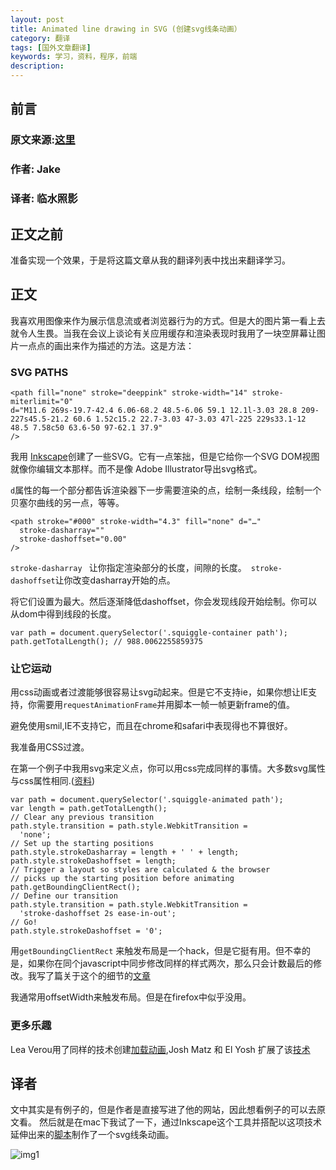 ```yaml
---
layout: post
title: Animated line drawing in SVG (创建svg线条动画）
category: 翻译
tags: [国外文章翻译]
keywords: 学习，资料，程序，前端
description: 
---
```


## 前言

### 原文来源:[这里](https://jakearchibald.com/2013/animated-line-drawing-svg/)

### 作者: Jake

### 译者: 临水照影


## 正文之前

准备实现一个效果，于是将这篇文章从我的翻译列表中找出来翻译学习。


## 正文

我喜欢用图像来作为展示信息流或者浏览器行为的方式。但是大的图片第一看上去就令人生畏。当我在会议上谈论有关应用缓存和渲染表现时我用了一块空屏幕让图片一点点的画出来作为描述的方法。这是方法：
    
### SVG PATHS

    <path fill="none" stroke="deeppink" stroke-width="14" stroke-miterlimit="0"
    d="M11.6 269s-19.7-42.4 6.06-68.2 48.5-6.06 59.1 12.1l-3.03 28.8 209-227s45.5-21.2 60.6 1.52c15.2 22.7-3.03 47-3.03 47l-225 229s33.1-12 48.5 7.58c50 63.6-50 97-62.1 37.9"
    />
    
我用 [Inkscape](https://inkscape.org/zh-tw/)创建了一些SVG。它有一点笨拙，但是它给你一个SVG DOM视图就像你编辑文本那样。而不是像 Adobe Illustrator导出svg格式。

`d`属性的每一个部分都告诉渲染器下一步需要渲染的点，绘制一条线段，绘制一个贝塞尔曲线的另一点，等等。

    <path stroke="#000" stroke-width="4.3" fill="none" d="…"
      stroke-dasharray=""
      stroke-dashoffset="0.00"
    />
  
`stroke-dasharray ` 让你指定渲染部分的长度，间隙的长度。` stroke-dashoffset`让你改变dasharray开始的点。

将它们设置为最大。然后逐渐降低dashoffset，你会发现线段开始绘制。你可以从dom中得到线段的长度。
    
    var path = document.querySelector('.squiggle-container path');
    path.getTotalLength(); // 988.0062255859375

### 让它运动

用css动画或者过渡能够很容易让svg动起来。但是它不支持ie，如果你想让IE支持，你需要用`requestAnimationFrame`并用脚本一帧一帧更新frame的值。

避免使用smil,IE不支持它，而且在chrome和safari中表现得也不算很好。

我准备用CSS过渡。

在第一个例子中我用svg来定义点，你可以用css完成同样的事情。大多数svg属性与css属性相同.([资料](http://www.w3.org/TR/SVG/styling.html))

    var path = document.querySelector('.squiggle-animated path');
    var length = path.getTotalLength();
    // Clear any previous transition
    path.style.transition = path.style.WebkitTransition =
      'none';
    // Set up the starting positions
    path.style.strokeDasharray = length + ' ' + length;
    path.style.strokeDashoffset = length;
    // Trigger a layout so styles are calculated & the browser
    // picks up the starting position before animating
    path.getBoundingClientRect();
    // Define our transition
    path.style.transition = path.style.WebkitTransition =
      'stroke-dashoffset 2s ease-in-out';
    // Go!
    path.style.strokeDashoffset = '0';

用`getBoundingClientRect` 来触发布局是一个hack，但是它挺有用。但不幸的是，如果你在同个javascript中同步修改同样的样式两次，那么只会计数最后的修改。我写了篇关于这个的细节的[文章](http://coding.smashingmagazine.com/2013/03/04/animating-web-gonna-need-bigger-api/)

我通常用offsetWidth来触发布局。但是在firefox中似乎没用。

### 更多乐趣

 Lea Verou用了同样的技术创建[加载动画](http://dabblet.com/gist/6089395),Josh Matz 和 El Yosh 扩展了该[技术](http://dabblet.com/gist/6089409)


## 译者

文中其实是有例子的，但是作者是直接写进了他的网站，因此想看例子的可以去原文看。
然后就是在mac下我试了一下，通过Inkscape这个工具并搭配以这项技术延伸出来的[脚本](https://github.com/ConnorAtherton/walkway/)制作了一个svg线条动画。

![img1](http://img.haoqiao.me//xxx.gif)









